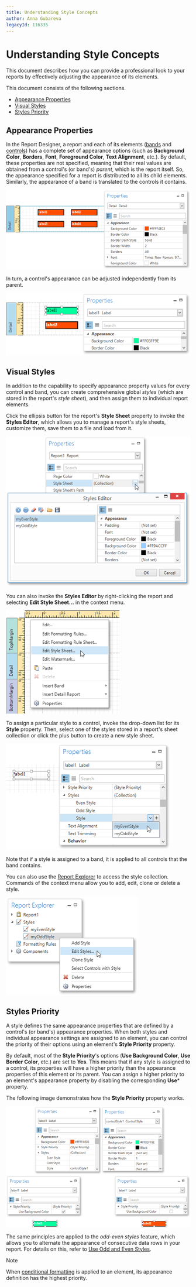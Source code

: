 ```yaml
---
title: Understanding Style Concepts
author: Anna Gubareva
legacyId: 116335
---
```

# Understanding Style Concepts
This document describes how you can provide a professional look to your reports by effectively adjusting the appearance of its elements.

This document consists of the following sections.
* [Appearance Properties](#properties)
* [Visual Styles](#styles)
* [Styles Priority](#priority)

<a name="properties"/>

## Appearance Properties
In the Report Designer, a report and each of its elements ([bands](../../report-elements/report-bands.md) and [controls](../../report-elements/report-controls.md)) has a complete set of appearance options (such as **Background Color**, **Borders**, **Font**, **Foreground Color**, **Text Alignment**, etc.). By default, these properties are not specified, meaning that their real values are obtained from a control's (or band's) _parent_, which is the report itself. So, the appearance specified for a report is distributed to all its child elements. Similarly, the appearance of a band is translated to the controls it contains.

![EUD_WpfReportDesigner_Appearance_1](../../../../../images/img123622.png)

In turn, a control's appearance can be adjusted independently from its parent.

![EUD_WpfReportDesigner_Appearance_2](../../../../../images/img123623.png)

<a name="styles"/>

## Visual Styles
In addition to the capability to specify appearance property values for every control and band, you can create comprehensive global _styles_ (which are stored in the report's _style sheet_), and then assign them to individual report elements.

Click the ellipsis button for the report's **Style Sheet** property to invoke the **Styles Editor**, which allows you to manage a report's style sheets, customize them, save them to a file and load from it.

![EUD_WpfReportDesigner_Appearance_3](../../../../../images/img123624.png)

You can also invoke the **Styles Editor** by right-clicking the report and selecting **Edit Style Sheet...** in the context menu.

![EUD_WpfReportDesigner_Appearance_3a](../../../../../images/img123876.png)

To assign a particular style to a control, invoke the drop-down list for its **Style** property. Then, select one of the styles stored in a report's sheet collection or click the plus button to create a new style sheet.

![EUD_WpfReportDesigner_Appearance_4](../../../../../images/img123625.png)

Note that if a style is assigned to a band, it is applied to all controls that the band contains.

You can also use the [Report Explorer](../../interface-elements/report-explorer.md) to access the style collection. Commands of the context menu allow you to add, edit, clone or delete a style.

![EUD_WpfReportDesigner_Appearance_5](../../../../../images/img123626.png)

<a name="priority"/>

## Styles Priority
A style defines the same appearance properties that are defined by a control's (or band's) appearance properties. When both styles and individual appearance settings are assigned to an element, you can control the priority of their options using an element's **Style Priority** property.

By default, most of the **Style Priority**'s options (**Use Background Color**, **Use Border Color**, etc.) are set to **Yes**. This means that if any style is assigned to a control, its properties will have a higher priority than the appearance properties of this element or its parent. You can assign a higher priority to an element's appearance property by disabling the corresponding **Use*** property.

The following image demonstrates how the **Style Priority** property works.

![EUD_WpfReportDesigner_StylePriority](../../../../../images/img124176.png)

The same principles are applied to the _odd-even styles_ feature, which allows you to alternate the appearance of consecutive data rows in your report. For details on this, refer to [Use Odd and Even Styles](use-odd-and-even-styles.md).

> [!NOTE]
> When [conditional formatting](conditionally-change-a-controls-appearance.md) is applied to an element, its appearance definition has the highest priority.